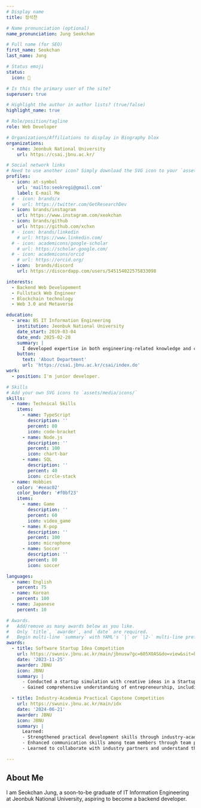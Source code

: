 ```yaml
---
# Display name
title: 정석찬

# Name pronunciation (optional)
name_pronunciation: Jung Seokchan

# Full name (for SEO)
first_name: Seokchan
last_name: Jung

# Status emoji
status:
  icon: 🌊

# Is this the primary user of the site?
superuser: true

# Highlight the author in author lists? (true/false)
highlight_name: true

# Role/position/tagline
role: Web Developer

# Organizations/Affiliations to display in Biography blox
organizations:
  - name: Jeonbuk National University
    url: https://csai.jbnu.ac.kr/

# Social network links
# Need to use another icon? Simply download the SVG icon to your `assets/media/icons/` folder.
profiles:
  - icon: at-symbol
    url: 'mailto:seokregi@gmail.com'
    label: E-mail Me
  # - icon: brands/x
  #   url: https://twitter.com/GetResearchDev
  - icon: brands/instagram
    url: https://www.instagram.com/xeokchan
  - icon: brands/github
    url: https://github.com/xchxn
  # - icon: brands/linkedin
    # url: https://www.linkedin.com/
  # - icon: academicons/google-scholar
    # url: https://scholar.google.com/
  # - icon: academicons/orcid
    # url: https://orcid.org/
  - icon:  brands/discord
    url: https://discordapp.com/users/545154022575833098

interests:
  - Backend Web Developement
  - Fullstack Web Engineer
  - Blockchain technology
  - Web 3.0 and Metaverse

education:
  - area: BS IT Information Engineering
    institution: Jeonbuk National University
    date_start: 2019-03-04
    date_end: 2025-02-28
    summary: |
      I developed expertise in both engineering-related knowledge and computer science, as well as professional skills in software development, through my studies in the IT Information Engineering Department at Jeonbuk National University (https://csai.jbnu.ac.kr/csai/index.do).
    button:
      text: 'About Department'
      url: 'https://csai.jbnu.ac.kr/csai/index.do'
work:
  - position: I'm junior developer.

# Skills
# Add your own SVG icons to `assets/media/icons/`
skills:
  - name: Technical Skills
    items:
      - name: TypeScript
        description: ''
        percent: 80
        icon: code-bracket
      - name: Node.js
        description: ''
        percent: 100
        icon: chart-bar
      - name: SQL
        description: ''
        percent: 40
        icon: circle-stack
  - name: Hobbies
    color: '#eeac02'
    color_border: '#f0bf23'
    items:
      - name: Game
        description: ''
        percent: 60
        icon: video_game
      - name: K-pop
        description: ''
        percent: 100
        icon: microphone
      - name: Soccer
        description: ''
        percent: 80
        icon: soccer

languages:
  - name: English
    percent: 75
  - name: Korean
    percent: 100
  - name: Japanese
    percent: 10

# Awards.
#   Add/remove as many awards below as you like.
#   Only `title`, `awarder`, and `date` are required.
#   Begin multi-line `summary` with YAML's `|` or `|2-` multi-line prefix and indent 2 spaces below.
awards:
  - title: Software Startup Idea Competition
    url: https://swuniv.jbnu.ac.kr/main/jbnusw?gc=605XOAS&do=view&sit=bwrite_title&stx=%EC%B0%BD%EC%97%85&bwrite_id=154
    date: '2023-11-25'
    awarder: JBNU
    icon: JBNU
    summary: |
      - Conducted a startup simulation with creative ideas in a Startup Idea Competition.
      - Gained comprehensive understanding of entrepreneurship, including risks and other aspects.

  - title: Industry-Academia Practical Capstone Competition
    url: https://swuniv.jbnu.ac.kr/main/idx
    date: '2024-06-21'
    awarder: JBNU
    icon: JBNU
    summary: |
      Learned:
      - Strengthened practical development skills through industry-academia collaborative projects.
      - Enhanced communication skills among team members through team projects.
      - Learned to collaborate with industry partners and understand the perspectives of non-developers.

---
```


## About Me

I am Seokchan Jung, a soon-to-be graduate of IT Information Engineering at Jeonbuk National University, aspiring to become a backend developer.
